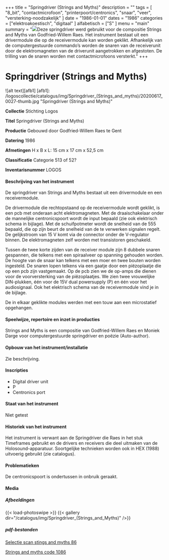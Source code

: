 ﻿+++
title = "Springdriver (Strings and Myths)"
description = ""
tags = [ "8_bit", "contactmicrofoon", "printerpoort/centronics",
    "snaar", "veer", "versterking-noodzakelijk"
]
date = "1986-01-01"
dates = "1986"
categories = ["elektroakoestisch", "digitaal"
]
alfabetisch = ["S"
]
menu = "main"
summary = "<a href='/logoscollectie/catalogus/1986/springdriver_strings_and_myths'><img src='/logoscollectie/catalogus/img/Springdriver_(Strings_and_myths)/20200617_0027-thumb.jpg'></a>Deze springdriver werd gebruikt voor de compositie Strings and Myths van Godfried-Willem Raes. Het instrument bestaat uit een drivermodule die op de receivermodule kan worden geklikt. Afhankelijk van de computergestuurde commando’s worden de snaren van de receiverunit door de elektromagneten van de driverunit aangetrokken en afgestoten. De trilling van de snaren worden met contactmicrofoons versterkt."
+++

# Springdriver (Strings and Myths)

![alt text][afb1]
[afb1]: /logoscollectie/catalogus/img/Springdriver_(Strings_and_myths)/20200617_0027-thumb.jpg "Springdriver (Strings and Myths)"

**Collectie**
Stichting Logos

**Titel**
Springdriver (Strings and Myths)

**Productie**
Gebouwd door Godfried-Willem Raes te Gent

**Datering**
1986

**Afmetingen**
H x B x L: 15 cm x 17 cm x 52,5 cm

**Classificatie**
Categorie 513 of 52?

**Inventarisnummer**
LOGOS

#### Beschrijving van het instrument
De springdriver van Strings and Myths bestaat uit een drivermodule en een receivermodule.

De drivermodule die rechtopstaand op de receivermodule wordt geklikt, is een pcb met onderaan acht elektromagneten. Met de draaischakelaar onder de mannelijke centronicspoort wordt de input bepaald (zie ook elektrisch schema in bijlage). Met de schuifpotmeter wordt de snelheid van de 555 bepaald, die op zijn beurt de snelheid van de te verwerken signalen regelt. De gelijkstroom van 15 V komt via de connector onder de V-regulator binnen. De elektromagneten zelf worden met transistoren geschakeld.

Tussen de twee korte zijden van de receiver module zijn 8 dubbele snaren gespannen, die telkens met een spiraalveer op spanning gehouden worden. De hoogte van de snaar kan telkens met een moer en twee bouten worden ingesteld. De snaren lopen telkens via een gaatje door een piëzoplaatje die op een pcb zijn vastgemaakt. Op de pcb zien we de op-amps die dienen voor de voorversterking van de piëzoplaatjes. We zien twee vrouwelijke DIN-plukken, één voor de 15V dual powersupply (P) en één voor het audiosignaal. Ook het elektrisch schema van de receivermodule vind je in de bijlage.

De in elkaar geklikte modules werden met een touw aan een microstatief opgehangen.

#### Speelwijze, repertoire en inzet in producties
Strings and Myths is een compositie van Godfried-Willem Raes en Moniek Darge voor computergestuurde springdriver en poëzie (Auto-author).

#### Opbouw van het instrument/installatie
Zie beschrijving.

#### Inscripties
- Digital driver unit
- P
- Centronics port

#### Staat van het instrument
Niet getest

#### Historiek van het instrument
Het instrument is verwant aan de Springdriver die Raes in het stuk Timeframes gebruikt en de drivers en receivers die deel uitmaken van de Holosound-apparatuur. Soortgelijke technieken worden ook in HEX (1988) uitvoerig gebruikt (zie catalogus).

#### Problematieken
De centronicspoort is ondertussen in onbruik geraakt.

#### Media
##### Afbeeldingen
{{< load-photoswipe >}}
{{< gallery dir="/catalogus/img/Springdriver_(Strings_and_Myths)" />}}

##### pdf-bestanden
[Selectie scan stings and myths 86](/logoscollectie/catalogus/pdf/Springdriver_(Strings_and_Myths)/Selectie%20scan%20strings%20and%20myths%2086.pdf)

[Strings and myths code 1086](/logoscollectie/catalogus/pdf/Springdriver_(Strings_and_Myths)/Strings%20and%20myths%20code%201086.pdf)

